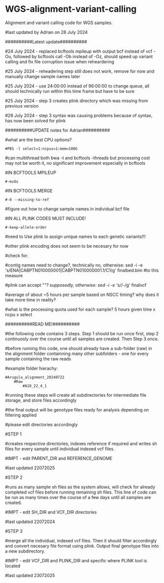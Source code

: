 # WGS-alignment-variant-calling
Alignment and variant calling code for WGS samples.

#last updated by Adrian on 28 July 2024

##########Latest update##########

#24 July 2024 - replaced bcftools mpileup with output bcf instead of vcf -Ou, followed by bcftools call -Ob instead of -Oz, should speed up variant calling and fix file corruption issue when reheardering

#25 July 2024 - reheadering step still does not work, remove for now and manually change sample names later

#25 July 2024 - use 24:00:00 instead of 96:00:00 to change queue, all should technically run within this time frame but have to be sure

#25 July 2024 - step 3 creates plink directory which was missing from previous version

#28 July 2024 - step 3 syntax was causing problems because of syntax, has now been solved for plink

##########UPDATE notes for Adrian##########

#what are the best CPU options?

    #PBS -l select=1:ncpus=1:mem=100G

#can multithread both bwa -t and bcftools -threads but processing cost may not be worth it, no significant improvement especially in bcftools

#IN BCFTOOLS MPILEUP

    #-mvOz

#IN BCFTOOLS MERGE 

    #-0 --missing-to-ref

#figure out how to change sample names in individual bcf file

#IN ALL PLINK CODES MUST INCLUDE!

    #-keep-allele-order

#need to Use plink to assign unique names to each genetic variants​!!!

#other plink encoding does not seem to be necesary for now

#check for:

#contig names need to change?, technically no, otherwise: sed -i -e 's/ENA|CABPTN010000001|CABPTN010000001.1/C1/g' finalbed.bim​ #to this measure

#plink can accept "_"? supposedly, otherwise: sed -i -e 's/_/-/g' finalvcf​

#average of about ~5 hours per sample based on NSCC timing? why does it take more time in reality?

#what is the processing quota used for each sample? 5 hours given time x ncpu x select


##########READ ME!##########

#the following code contains 3 steps. Step 1 should be run once first, step 2 continuosly over the course until all samples are created. Then Step 3 once.

#before running this code, one should already have a sub-folder (raw) in the alignment folder containning many other subfolders - one for every sample containing the raw reads

#example folder hierachy:

    #Arugula_alignment_20240722
        #Raw
            #A10_22_4_1
        
#running these steps will create all subdirectories for intermediate file storage, and store files accordingly

#the final output will be genotype files ready for analysis depending on filtering applied

#please edit directories accordingly

#STEP 1

#creates respective directories, indexes reference if required and writes sh files for every sample until individual indexed vcf files.

#IMPT - edit PARENT_DIR and REFERENCE_GENOME

#last updated 22072025


#STEP 2

#runs as many sample sh files as the system allows, will check for already completed vcf files before running remaining sh files. This line of code can be run as many times over the course of a few days until all samples are created.

#IMPT - edit SH_DIR and VCF_DIR directories

#last updated 22072024


#STEP 3 

#merge all the individual, indexed vcf files. Then it should filter accordingly and convert necesary file format using plink. Output final genotype files into a new subdirectory.

#IMPT - edit VCF_DIR and PLINK_DIR and specific where PLINK tool is located

#last updated 23072025
